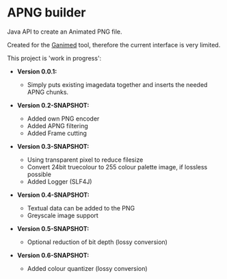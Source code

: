 APNG builder
==
Java API to create an Animated PNG file.

Created for the [Ganimed](https://github.com/Moon70/Ganimed) tool, therefore the current interface is very limited.

This project is 'work in progress':

- **Version 0.0.1:** 

  - Simply puts existing imagedata together and inserts the needed APNG chunks.
  
- **Version 0.2-SNAPSHOT:**
  
  - Added own PNG encoder
  - Added APNG filtering
  - Added Frame cutting

- **Version 0.3-SNAPSHOT:**
  
  - Using transparent pixel to reduce filesize
  - Convert 24bit truecolour to 255 colour palette image, if lossless possible
  - Added Logger (SLF4J)

- **Version 0.4-SNAPSHOT:**
  
  - Textual data can be added to the PNG
  - Greyscale image support

- **Version 0.5-SNAPSHOT:**
  
  - Optional reduction of bit depth (lossy conversion)


- **Version 0.6-SNAPSHOT:**
  
  - Added colour quantizer (lossy conversion)

